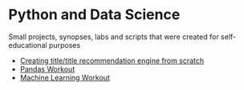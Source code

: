 # Python and Data Science 
Small projects, synopses, labs and scripts that were created for self-educational purposes

* [Creating title/title recommendation engine from scratch](https://github.com/alexander-m-py/data_science/blob/master/Creating%20a%20basic%20recommendation%20engine%20using%20Surprise.ipynb)
* [Pandas Workout](https://github.com/alexander-m-py/data_science/blob/master/Pandas%20Workout.ipynb)
* [Machine Learning Workout](https://github.com/alexander-m-py/data_science/blob/master/Machine%20Learning%20Workout.ipynb)

